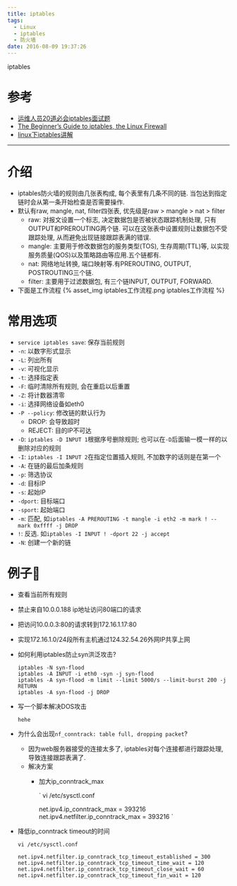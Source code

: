 ```yaml
---
title: iptables
tags:
  - Linux
  - iptables
  - 防火墙
date: 2016-08-09 19:37:26
---
```


iptables
<!--more-->

# 参考
- [运维人员20道必会iptables面试题][1]
- [The Beginner’s Guide to iptables, the Linux Firewall][2]
- [linux下iptables讲解][3]

---

# 介绍
- iptables防火墙的规则由几张表构成, 每个表里有几条不同的链. 当包达到指定链时会从第一条开始检查是否需要操作.
- 默认有raw, mangle, nat, filter四张表, 优先级是raw \> mangle \> nat \> filter
	- raw: 对报文设置一个标志, 决定数据包是否被状态跟踪机制处理, 只有OUTPUT和PREROUTING两个链. 可以在这张表中设置规则让数据包不受跟踪处理, 从而避免出现链接跟踪表满的错误.
	- mangle: 主要用于修改数据包的服务类型(TOS), 生存周期(TTL)等, 以实现服务质量(QOS)以及策略路由等应用.五个链都有.
	- nat: 网络地址转换, 端口映射等.有PREROUTING, OUTPUT, POSTROUTING三个链.
	- filter: 主要用于过滤数据包, 有三个链INPUT, OUTPUT, FORWARD.
- 下面是工作流程
	{% asset_img iptables工作流程.png iptables工作流程 %}

# 常用选项
- `service iptables save`: 保存当前规则
- `-n`: 以数字形式显示
- `-L`: 列出所有
- `-v`: 可视化显示
- `-t`: 选择指定表
- `-F`: 临时清除所有规则, 会在重启以后重置
- `-Z`: 将计数器清零
- `-i`: 选择网络设备如eth0
- `-P --policy`: 修改链的默认行为
	- DROP: 会导致超时
	- REJECT: 目的IP不可达
- `-D`: `iptables -D INPUT 1`根据序号删除规则; 也可以在`-D`后面输一模一样的以删除对应的规则
- `-I`: `iptables -I INPUT 2`在指定位置插入规则, 不加数字的话则是在第一个
- `-A`: 在链的最后加条规则
- `-p`: 筛选协议
- `-d`: 目标IP
- `-s`: 起始IP
- `-dport`: 目标端口
- `-sport`: 起始端口
- `-m`: 匹配, 如`iptables -A PREROUTING -t mangle -i eth2 -m mark ! --mark 0xffff -j DROP`
- `!`: 反选. 如`iptables -I INPUT ! -dport 22 -j accept`
- `-N`: 创建一个新的链

# 例子🌰
- 查看当前所有规则
- 禁止来自10.0.0.188 ip地址访问80端口的请求
- 把访问10.0.0.3:80的请求转到172.16.1.17:80
- 实现172.16.1.0/24段所有主机通过124.32.54.26外网IP共享上网
- 如何利用iptables防止syn洪泛攻击?
	```
	iptables -N syn-flood
	iptables -A INPUT -i eth0 -syn -j syn-flood
	iptables -A syn-flood -m limit --limit 5000/s --limit-burst 200 -j RETURN
	iptables -A syn-flood -j DROP
	```
- 写一个脚本解决DOS攻击
	```
	hehe
	```
- 为什么会出现`nf_conntrack: table full, dropping packet`?
	- 因为web服务器接受的连接太多了, iptables对每个连接都进行跟踪处理, 导致连接跟踪表满了.
	- 解决方案
		- 加大ip\_conntrack\_max

			`
			vi /etc/sysctl.conf

			net.ipv4.ip_conntrack_max = 393216
			net.ipv4.netfilter.ip_conntrack_max = 393216
			`

- 降低ip\_conntrack timeout的时间
	```
	vi /etc/sysctl.conf

	net.ipv4.netfilter.ip_conntrack_tcp_timeout_established = 300
	net.ipv4.netfilter.ip_conntrack_tcp_timeout_time_wait = 120
	net.ipv4.netfilter.ip_conntrack_tcp_timeout_close_wait = 60
	net.ipv4.netfilter.ip_conntrack_tcp_timeout_fin_wait = 120
	```



[1]:	http://lx.wxqrcode.com/index.php/post/84.html
[2]:	http://www.howtogeek.com/177621/the-beginners-guide-to-iptables-the-linux-firewall/
[3]:	http://mofansheng.blog.51cto.com/8792265/1635953

